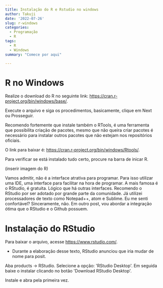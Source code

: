```yaml
---
title: Instalação do R e Rstudio no windows
author: Takuji
date: '2022-07-26'
slug: r-windows
categories:
  - Programação
  - R
tags:
  - R
  - Windows
summary: "Comece por aqui"

---
```

# R no Windows

Realize o download do R no seguinte link: <https://cran.r-project.org/bin/windows/base/>.

Execute o arquivo e siga os procedimentos, basicamente, clique em Next ou Prosseguir.

Recomendo fortemente que instale também o RTools, é uma ferramenta que possibilita criação de pacotes, mesmo que não queira criar pacotes é necessário para instalar outros pacotes que não estejam nos repositórios oficiais. 

O link para baixar é: <https://cran.r-project.org/bin/windows/Rtools/>.

Para verificar se está instalado tudo certo, procure na barra de inicar R. 

(inserir imagem do R)

Vamos admitir, não é a interface atrativa para programar. Para isso utilizar uma IDE, uma interface para facilitar na hora de programar. A mais famosa é o RStudio, é gratuita.
Lógico que há outras interfaces. Recomendo o RStudio por ser adotado por grande parte da comunidade. Já utilizei processadores de texto como Notepad++, atom e Sublime. Eu me senti confortável? Sinceramente, não. Em outro post, vou abordar a integração ótima que o RStudio e o Github possuem.

# Instalação do RStudio

Para baixar o arquivo, acesse <https://www.rstudio.com/>.
* Durante a elaboração desse texto, RStudio anunciou que iria mudar de nome para posit.

Aba products -> RStudio.
Selecione a opção: 'RStudio Desktop'. Em seguida baixe o instalar clicando no botão 'Download RStudio Desktop'. 

Instale e abra pela primeira vez. 




